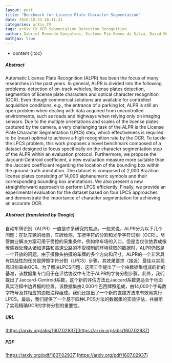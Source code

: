```yaml
---
layout: post
title: "Benchmark for License Plate Character Segmentation"
date: 2016-10-31 16:11:21
categories: arXiv_CV
tags: arXiv_CV OCR Segmentation Detection Recognition
author: Gabriel Resende Gonçalves, Sirlene Pio Gomes da Silva, David Menotti, William Robson Schwartz
mathjax: true
---
```


* content
{:toc}

##### Abstract
Automatic License Plate Recognition (ALPR) has been the focus of many researches in the past years. In general, ALPR is divided into the following problems: detection of on-track vehicles, license plates detection, segmention of license plate characters and optical character recognition (OCR). Even though commercial solutions are available for controlled acquisition conditions, e.g., the entrance of a parking lot, ALPR is still an open problem when dealing with data acquired from uncontrolled environments, such as roads and highways when relying only on imaging sensors. Due to the multiple orientations and scales of the license plates captured by the camera, a very challenging task of the ALPR is the License Plate Character Segmentation (LPCS) step, which effectiveness is required to be (near) optimal to achieve a high recognition rate by the OCR. To tackle the LPCS problem, this work proposes a novel benchmark composed of a dataset designed to focus specifically on the character segmentation step of the ALPR within an evaluation protocol. Furthermore, we propose the Jaccard-Centroid coefficient, a new evaluation measure more suitable than the Jaccard coefficient regarding the location of the bounding box within the ground-truth annotation. The dataset is composed of 2,000 Brazilian license plates consisting of 14,000 alphanumeric symbols and their corresponding bounding box annotations. We also present a new straightforward approach to perform LPCS efficiently. Finally, we provide an experimental evaluation for the dataset based on four LPCS approaches and demonstrate the importance of character segmentation for achieving an accurate OCR.

##### Abstract (translated by Google)
自动车牌识别（ALPR）一直是许多研究的焦点。一般来说，ALPR分为以下几个问题：在轨车辆的检测，车牌检测，车牌字符的分割和光学字符识别（OCR）。尽管商业解决方案可用于受控的采集条件，例如停车场的入口，但是当仅仅依靠成像传感器处理从诸如道路和高速公路的不受控制的环境获取的数据时，ALPR仍然是一个开放的问题。由于摄像头拍摄的车牌的多个方向和尺寸，ALPR的一个非常具有挑战性的任务是牌照字符分割（LPCS）步骤，其效果要求（接近）最佳以实现高识别率由OCR。为了解决LPCS问题，这项工作提出了一个由数据集组成的新的基准，该数据集专门用于在评估协议中专注于ALPR的字符分割步骤。此外，我们提出了Jaccard-Centroid系数，这个新的评估方法比Jaccard系数更适合于地面真实注释中边界框的位置。该数据集由2,000个巴西牌照组成，由14,000个字母数字符号及其相应的边框注释组成。我们还提出了一个新的直接方法来有效地执行LPCS。最后，我们提供了一个基于四种LPCS方法的数据集的实验评估，并展示了实现精确OCR的字符分割的重要性。

##### URL
[https://arxiv.org/abs/1607.02937](https://arxiv.org/abs/1607.02937)

##### PDF
[https://arxiv.org/pdf/1607.02937](https://arxiv.org/pdf/1607.02937)

